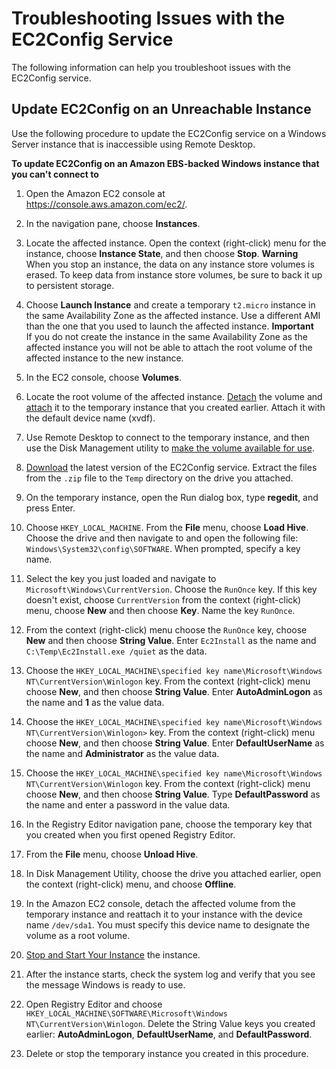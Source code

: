 # Troubleshooting Issues with the EC2Config Service<a name="repair-ec2config"></a>

The following information can help you troubleshoot issues with the EC2Config service\.

## Update EC2Config on an Unreachable Instance<a name="repair-stopped-w2k3"></a>

Use the following procedure to update the EC2Config service on a Windows Server instance that is inaccessible using Remote Desktop\.

**To update EC2Config on an Amazon EBS\-backed Windows instance that you can't connect to**

1. Open the Amazon EC2 console at [https://console\.aws\.amazon\.com/ec2/](https://console.aws.amazon.com/ec2/)\.

1. In the navigation pane, choose **Instances**\.

1. Locate the affected instance\. Open the context \(right\-click\) menu for the instance, choose **Instance State**, and then choose **Stop**\.
**Warning**  
When you stop an instance, the data on any instance store volumes is erased\. To keep data from instance store volumes, be sure to back it up to persistent storage\.

1. Choose **Launch Instance** and create a temporary `t2.micro` instance in the same Availability Zone as the affected instance\. Use a different AMI than the one that you used to launch the affected instance\.
**Important**  
If you do not create the instance in the same Availability Zone as the affected instance you will not be able to attach the root volume of the affected instance to the new instance\.

1. In the EC2 console, choose **Volumes**\.

1. Locate the root volume of the affected instance\. [Detach](ebs-detaching-volume.md) the volume and [attach](ebs-attaching-volume.md) it to the temporary instance that you created earlier\. Attach it with the default device name \(xvdf\)\.

1. Use Remote Desktop to connect to the temporary instance, and then use the Disk Management utility to [make the volume available for use](ebs-using-volumes.md)\.

1. [Download](https://s3.amazonaws.com/ec2-downloads-windows/EC2Config/EC2Install.zip) the latest version of the EC2Config service\. Extract the files from the `.zip` file to the `Temp` directory on the drive you attached\.

1. On the temporary instance, open the Run dialog box, type **regedit**, and press Enter\.

1. Choose `HKEY_LOCAL_MACHINE`\. From the **File** menu, choose **Load Hive**\. Choose the drive and then navigate to and open the following file: `Windows\System32\config\SOFTWARE`\. When prompted, specify a key name\.

1. Select the key you just loaded and navigate to `Microsoft\Windows\CurrentVersion`\. Choose the `RunOnce` key\. If this key doesn't exist, choose `CurrentVersion` from the context \(right\-click\) menu, choose **New** and then choose **Key**\. Name the key `RunOnce`\. 

1. From the context \(right\-click\) menu choose the `RunOnce` key, choose **New** and then choose **String Value**\. Enter `Ec2Install` as the name and `C:\Temp\Ec2Install.exe /quiet` as the data\.

1. Choose the `HKEY_LOCAL_MACHINE\specified key name\Microsoft\Windows NT\CurrentVersion\Winlogon` key\. From the context \(right\-click\) menu choose **New**, and then choose **String Value**\. Enter **AutoAdminLogon** as the name and **1** as the value data\. 

1. Choose the `HKEY_LOCAL_MACHINE\specified key name\Microsoft\Windows NT\CurrentVersion\Winlogon>` key\. From the context \(right\-click\) menu choose **New**, and then choose **String Value**\. Enter **DefaultUserName** as the name and **Administrator** as the value data\.

1. Choose the `HKEY_LOCAL_MACHINE\specified key name\Microsoft\Windows NT\CurrentVersion\Winlogon` key\. From the context \(right\-click\) menu choose **New**, and then choose **String Value**\. Type **DefaultPassword** as the name and enter a password in the value data\. 

1. In the Registry Editor navigation pane, choose the temporary key that you created when you first opened Registry Editor\.

1. From the **File** menu, choose **Unload Hive**\.

1. In Disk Management Utility, choose the drive you attached earlier, open the context \(right\-click\) menu, and choose **Offline**\.

1. In the Amazon EC2 console, detach the affected volume from the temporary instance and reattach it to your instance with the device name `/dev/sda1`\. You must specify this device name to designate the volume as a root volume\.

1. [Stop and Start Your Instance](Stop_Start.md) the instance\.

1. After the instance starts, check the system log and verify that you see the message Windows is ready to use\.

1. Open Registry Editor and choose `HKEY_LOCAL_MACHINE\SOFTWARE\Microsoft\Windows NT\CurrentVersion\Winlogon`\. Delete the String Value keys you created earlier: **AutoAdminLogon**, **DefaultUserName**, and **DefaultPassword**\. 

1. Delete or stop the temporary instance you created in this procedure\.